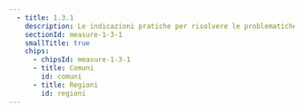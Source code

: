 ```yaml
---
  - title: 1.3.1 
    description: Le indicazioni pratiche per risolvere le problematiche tecniche ricorrenti
    sectionId: measure-1-3-1
    smallTitle: true
    chips:
      - chipsId: measure-1-3-1
      - title: Comuni
        id: comuni
      - title: Regioni
        id: regioni
---
```

